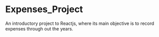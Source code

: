 # Expenses_Project
An introductory project to Reactjs, where its main objective is to record expenses through out the years. 
